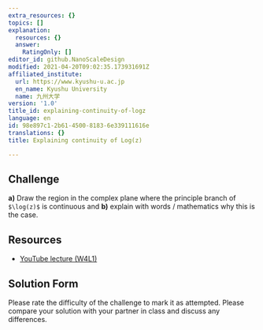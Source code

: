 ```yaml
---
extra_resources: {}
topics: []
explanation:
  resources: {}
  answer:
    RatingOnly: []
editor_id: github.NanoScaleDesign
modified: 2021-04-20T09:02:35.173931691Z
affiliated_institute:
  url: https://www.kyushu-u.ac.jp
  en_name: Kyushu University
  name: 九州大学
version: '1.0'
title_id: explaining-continuity-of-logz
language: en
id: 98e897c1-2b61-4500-8183-6e339111616e
translations: {}
title: Explaining continuity of Log(z)

---
```


## Challenge
**a)** Draw the region in the complex plane where the principle branch of `$\log(z)$` is continuous and **b)** explain with words / mathematics why this is the case.

## Resources
- [YouTube lecture (W4L1)](https://www.youtube.com/watch?v=sv8q8obX-G8&list=PLi7yHjesblV0sSfZzWdSUXGO683n_nJdQ&index=16)


## Solution Form
Please rate the difficulty of the challenge to mark it as attempted.
Please compare your solution with your partner in class and discuss any differences.